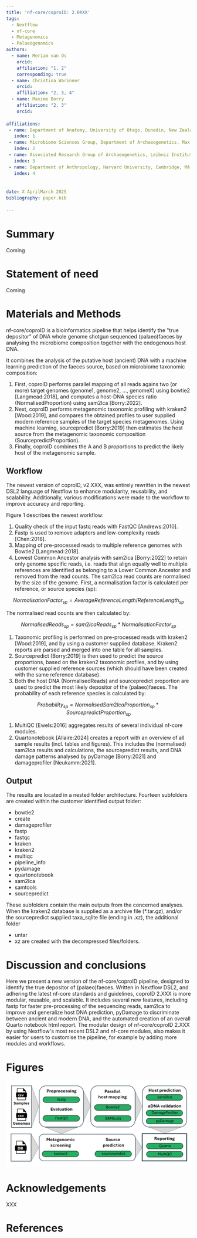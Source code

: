 ```yaml
---
title: 'nf-core/coproID: 2.0XXX'
tags:
  - Nextflow
  - nf-core
  - Metagenomics
  - Palaeogenomics
authors:
  - name: Meriam van Os
    orcid:
    affiliation: "1, 2"
    corresponding: true
  - name: Christina Warinner
    orcid:
    affiliation: "2, 3, 4"
  - name: Maxime Borry
    affiliation: "2, 3"
    orcid:

affiliations:
 - name: Department of Anatomy, University of Otago, Dunedin, New Zealand
   index: 1
 - name: Microbiome Sciences Group, Department of Archaeogenetics, Max Planck Institute for Evolutionary Anthropology, Leipzig, Germany
   index: 2
 - name: Associated Research Group of Archaeogenetics, Leibniz Institute for Natural Product Research and Infection Biology Hans Knöll Institute, Jena, Germany
   index: 3
 - name: Department of Anthropology, Harvard University, Cambridge, MA, USA
   index: 4


date: X AprilMarch 2025
bibliography: paper.bib

---
```


# Summary

Coming

# Statement of need

Coming


# Materials and Methods

nf-core/coproID is a bioinformatics pipeline that helps identify the "true depositor" of DNA whole genome shotgun sequenced (palaeo)faeces by analysing the microbiome composition together with the endogenous host DNA.

It combines the analysis of the putative host (ancient) DNA with a machine learning prediction of the faeces source, based on microbiome taxonomic composition:

1. First, coproID performs parallel mapping of all reads agains two (or more) target genomes (genome1, genome2, ..., genomeX) using bowtie2 [Langmead:2018], and computes a host-DNA species ratio (NormalisedProportion) using sam2lca [Borry:2022].
1. Next, coproID performs metagenomic taxonomic profiling with kraken2 [Wood:2019], and compares the obtained profiles to user supplied modern reference samples of the target species metagenomes. Using machine learning, sourcepredict [Borry:2019] then estimates the host source from the metagenomic taxonomic composition (SourcepredictProportion).
1. Finally, coproID combines the A and B proportions to predict the likely host of the metagenomic sample.

## Workflow

The newest version of coproID, v2.XXX, was entirely rewritten in the newest DSL2 language of Nextflow to enhance modularity, reusability, and scalability. Additionally, various modifications were made to the workflow to improve accuracy and reporting.

Figure 1 describes the newest workflow:

1. Quality check of the input fastq reads with FastQC [Andrews:2010].
1. Fastp is used to remove adapters and low-complexity reads [Chen:2018].
1. Mapping of pre-processed reads to multiple reference genomes with Bowtie2 [Langmead:2018].
1. Lowest Common Ancestor analysis with sam2lca [Borry:2022] to retain only genome specific reads, i.e. reads that align equally well to multiple references are identified as belonging to a Lower Common Ancestor and removed from the read counts. The sam2lca read counts are normalised by the size of the genome. First, a normalisation factor is calculated per reference, or source species (sp):

$$
NormalisationFactor_{sp}  = AverageReferenceLength / ReferenceLength_{sp}
$$

The normalised read counts are then calculated by:

$$
NormalisedReads_{sp}  = sam2lcaReads_{sp} * NormalisationFactor_{sp}
$$

1. Taxonomic profiling is performed on pre-processed reads with kraken2 [Wood:2019], and by using a customer supplied database. Kraken2 reports are parsed and merged into one table for all samples.
1. Sourcepredict [Borry:2019] is then used to predict the source proportions, based on the kraken2 taxonomic profiles, and by using customer supplied reference sources (which should have been created with the same reference database).
1. Both the host DNA (NormalisedReads) and sourcepredict proportion are used to predict the most likely depositor of the (palaeo)faeces. The probability of each reference species is calculated by:

$$
Probability_{sp}  = NormalisedSam2lcaProportion_{sp} * SourcepredictProportion_{sp}
$$

1. MultiQC [Ewels:2016] aggregates results of several individual nf-core modules.
1. Quartonotebook [Allaire:2024] creates a report with an overview of all sample results (incl. tables and figures). This includes the (normalised) sam2lca results and calculations, the sourcepredict results, and DNA damage patterns analysed by pyDamage [Borry:2021] and damageprofiler [Neukamm:2021].

## Output

The results are located in a nested folder architecture. Fourteen subfolders are created within the customer identified output folder:
- bowtie2
- create
- damageprofiler
- fastp
- fastqc
- kraken
- kraken2
- multiqc
- pipeline_info
- pydamage
- quartonotebook
- sam2lca
- samtools
- sourcepredict

These subfolders contain the main outputs from the concerned analyses. When the kraken2 database is supplied as a archive file (*.tar.gz), and/or the sourcepredict supplied taxa_sqlite file (ending in .xz), the additional folder
- untar
- xz
are created with the decompressed files/folders.

# Discussion and conclusions

Here we present a new version of the nf-core/coproID pipeline, designed to identify the true depositor of (palaeo)faeces. Written in Nextflow DSL2, and adhering the latest nf-core standards and guidelines,  coproID 2.XXX is more modular, reusable, and scalable. It includes several new features, including fastp for faster pre-processing of the sequencing reads, sam2lca to improve and generalize host DNA prediction, pyDamage to discriminate between ancient and modern DNA, and the automated creation of an overall Quarto notebook html report. The modular design of nf-core/coproID 2.XXX by using Nextflow's most recent DSL2 and nf-core modules, also makes it easier for users to customise the pipeline, for example by adding more modules and workflows.

# Figures

![Figure 1](coproid_figure.png)

# Acknowledgements

XXX

# References
